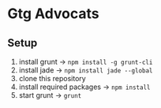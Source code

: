 Gtg Advocats
================

Setup
----------

1. install grunt → ```npm install -g grunt-cli```
1. install jade → ```npm install jade --global```
3. clone this repository
4. install required packages →  ```npm install```
4. start grunt →  ```grunt```
